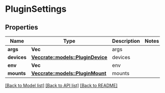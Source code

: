 # PluginSettings

## Properties

Name | Type | Description | Notes
------------ | ------------- | ------------- | -------------
**args** | **Vec<String>** | args | 
**devices** | [**Vec<crate::models::PluginDevice>**](PluginDevice.md) | devices | 
**env** | **Vec<String>** | env | 
**mounts** | [**Vec<crate::models::PluginMount>**](PluginMount.md) | mounts | 

[[Back to Model list]](../README.md#documentation-for-models) [[Back to API list]](../README.md#documentation-for-api-endpoints) [[Back to README]](../README.md)


